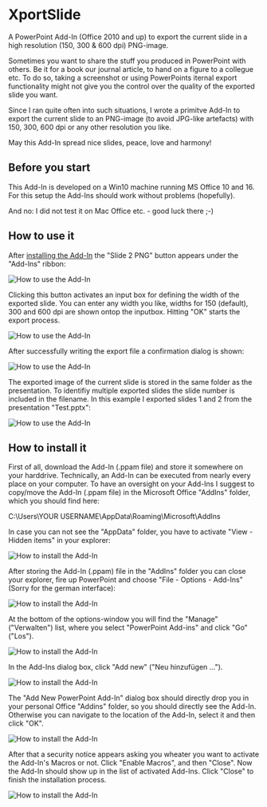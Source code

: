 # XportSlide
A PowerPoint Add-In (Office 2010 and up) to export the current slide in a high resolution (150, 300 &amp; 600 dpi) PNG-image.

Sometimes you want to share the stuff you produced in PowerPoint with others. Be it for a book our journal article, to hand on a figure to a collegue etc. To do so, taking a screenshot or using PowerPoints iternal export functionality might not give you the control over the quality of the exported slide you want. 

Since I ran quite often into such situations, I wrote a primitve Add-In to export the current slide to an PNG-image (to avoid JPG-like artefacts) with 150, 300, 600 dpi or any other resolution you like.

May this Add-In spread nice slides, peace, love and harmony!

## Before you start

This Add-In is developed on a Win10 machine running MS Office 10 and 16. For this setup the Add-Ins should work without problems (hopefully).

And no: I did not test it on Mac Office etc. - good luck there ;-)

## How to use it

After [installing the Add-In](#how-to-install-it) the "Slide 2 PNG" button appears under the "Add-Ins" ribbon:

![How to use the Add-In](documentation/add_in_6.png)

Clicking this button activates an input box for defining the width of the exported slide. You can enter any width you like, widths for 150 (default), 300 and 600 dpi are shown ontop the inputbox. Hitting "OK" starts the export process. 

![How to use the Add-In](documentation/add_in_7.png)

After successfully writing the export file a confirmation dialog is shown:

![How to use the Add-In](documentation/add_in_8.png)

The exported image of the current slide is stored in the same folder as the presentation. To identifiy multiple exported slides the slide number is included in the filename. In this example I exported slides 1 and 2 from the presentation "Test.pptx":

![How to use the Add-In](documentation/add_in_9.png)

## How to install it

First of all, download the Add-In (.ppam file) and store it somewhere on your harddrive. Technically, an Add-In can be executed from nearly every place on your computer. To have an oversight on your Add-Ins I suggest to copy/move the Add-In (.ppam file) in the Microsoft Office "AddIns" folder, which you should find here:

C:\Users\YOUR USERNAME\AppData\Roaming\Microsoft\AddIns

In case you can not see the "AppData" folder, you have to activate "View - Hidden items" in your explorer:

![How to install the Add-In](documentation/show_hidden.png)

After storing the Add-In (.ppam) file in the "AddIns" folder you can close your explorer, fire up PowerPoint and choose "File - Options - Add-Ins" (Sorry for the german interface):

![How to install the Add-In](documentation/add_in_1.png)

At the bottom of the options-window you will find the "Manage" ("Verwalten") list, where you select "PowerPoint Add-ins" and click "Go" ("Los").

![How to install the Add-In](documentation/add_in_2.png)

In the Add-Ins dialog box, click "Add new" ("Neu hinzufügen ...").

![How to install the Add-In](documentation/add_in_3.png)

The "Add New PowerPoint Add-In" dialog box should directly drop you in your personal Office "Addins" folder, so you should directly see the Add-In. Otherwise you can navigate to the location of the Add-In, select it and then click "OK".

![How to install the Add-In](documentation/add_in_4.png)

After that a security notice appears asking you wheater you want to activate the Add-In's Macros or not. Click "Enable Macros", and then "Close". Now the Add-In should show up in the list of activated Add-Ins. Click "Close" to finish the installation process.

![How to install the Add-In](documentation/add_in_5.png)





